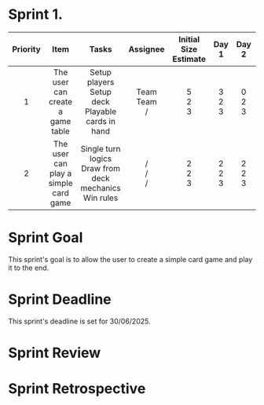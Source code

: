 # Sprint 1.

| Priority |                 Item                 |                             Tasks                             |      Assignee       | Initial Size Estimate |     Day 1     |     Day 2     |     Day 3     | Day 4 | Day 5 | Day 6 | Day 7 |
|:--------:|:------------------------------------:|:-------------------------------------------------------------:|:-------------------:|:---------------------:|:-------------:|:-------------:|:-------------:|:-----:|:-----:|:-----:|:-----:|
|    1     |   The user can create a game table   |    Setup players<br/>Setup deck<br/>Playable cards in hand    | Team<br/>Team<br/>/ |     5<br/>2<br/>3     | 3<br/>2<br/>3 | 0<br/>2<br/>3 | /<br/>0<br/>3 |       |       |       |       |
|    2     | The user can play a simple card game | Single turn logics<br/>Draw from deck mechanics<br/>Win rules |    /<br/>/<br/>/    |     2<br/>2<br/>3     | 2<br/>2<br/>3 | 2<br/>2<br/>3 |               |       |       |       |       |

# Sprint Goal
This sprint's goal is to allow the user to create a simple card game and play it to the end.
# Sprint Deadline
This sprint's deadline is set for 30/06/2025.
# Sprint Review

# Sprint Retrospective
